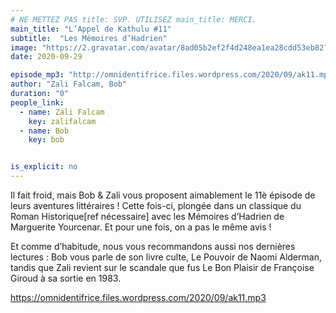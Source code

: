 ```yaml
---
# NE METTEZ PAS title: SVP. UTILISEZ main_title: MERCI.
main_title: "L’Appel de Kathulu #11"
subtitle:  "Les Mémoires d’Hadrien"
image: "https://2.gravatar.com/avatar/8ad05b2ef2f4d248ea1ea28cdd53eb82?s=96&d=identicon&r=G"
date: 2020-09-29

episode_mp3: "http://omnidentifrice.files.wordpress.com/2020/09/ak11.mp3"
author: "Zali Falcam, Bob"
duration: "0"
people_link: 
  - name: Zali Falcam
    key: zalifalcam
  - name: Bob
    key: bob


is_explicit: no
---
```


<PodcastHeader/>

<!-- ECRIRE LA DESCRIPTION DE L'EPISODE SOUS CETTE LIGNE -->

<p>Il fait froid, mais Bob &amp; Zali vous proposent aimablement le 11è épisode de leurs aventures littéraires ! Cette fois-ci, plongée dans un classique du Roman Historique[ref nécessaire] avec les&nbsp;Mémoires d’Hadrien de Marguerite Yourcenar. Et pour une fois, on a pas le même avis !</p>



<p>Et comme d’habitude, nous vous recommandons aussi nos dernières lectures : Bob vous parle de son livre culte, Le Pouvoir de Naomi Alderman, tandis que Zali revient sur le scandale que fus&nbsp;Le Bon Plaisir de Françoise Giroud à sa sortie en 1983.</p>



 
<a href="https://omnidentifrice.files.wordpress.com/2020/09/ak11.mp3" rel="nofollow">https://omnidentifrice.files.wordpress.com/2020/09/ak11.mp3</a>
 


